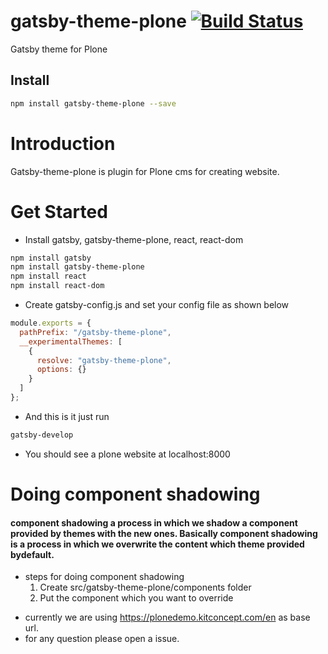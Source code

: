 # gatsby-theme-plone [![Build Status](https://travis-ci.org/collective/gatsby-theme-plone.svg?branch=master)](https://travis-ci.org/collective/gatsby-theme-plone)

Gatsby theme for Plone

## Install

```bash
npm install gatsby-theme-plone --save
```

# Introduction

Gatsby-theme-plone is plugin for Plone cms for creating website.

# Get Started

- Install gatsby, gatsby-theme-plone, react, react-dom

```bash
npm install gatsby
npm install gatsby-theme-plone
npm install react
npm install react-dom
```

- Create gatsby-config.js and set your config file as shown below

```javascript
module.exports = {
  pathPrefix: "/gatsby-theme-plone",
  __experimentalThemes: [
    {
      resolve: "gatsby-theme-plone",
      options: {}
    }
  ]
};
```

- And this is it just run

```bash
gatsby-develop
```

- You should see a plone website at localhost:8000

# Doing component shadowing

#### component shadowing a process in which we shadow a component provided by themes with the new ones. Basically component shadowing is a process in which we overwrite the content which theme provided bydefault.

- steps for doing component shadowing
  1. Create src/gatsby-theme-plone/components folder
  1. Put the component which you want to override

* currently we are using https://plonedemo.kitconcept.com/en as base url.
* for any question please open a issue.
